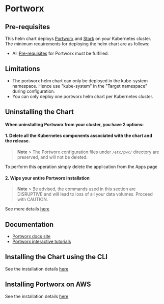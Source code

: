 # Portworx

## **Pre-requisites**

This helm chart deploys [Portworx](https://portworx.com/) and [Stork](https://docs.portworx.com/scheduler/kubernetes/stork.html) on your Kubernetes cluster. The minimum requirements for deploying the helm chart are as follows:

- All [Pre-requisites](https://docs.portworx.com/scheduler/kubernetes/install.html#prerequisites) for Portworx must be fulfilled.

## **Limitations**
* The portworx helm chart can only be deployed in the kube-system namespace. Hence use "kube-system" in the "Target namespace" during configuration.
* You can only deploy one portworx helm chart per Kubernetes cluster.

## **Uninstalling the Chart**

#### When uninstalling Portworx from your cluster, you have 2 options:

#### **1. Delete all the Kubernetes components associated with the chart and the release.**

> **Note** > The Portworx configuration files under `/etc/pwx/` directory are preserved, and will not be deleted.

To perform this operation simply delete the application from the Apps page

#### **2. Wipe your entire Portworx installation**
> **Note** > Be advised, the commands used in this section are DISRUPTIVE and will lead to loss of all your data volumes. Proceed with CAUTION.

See more details [here](https://2.1.docs.portworx.com/portworx-install-with-kubernetes/install-px-helm/#uninstall)

## **Documentation**
* [Portworx docs site](https://docs.portworx.com/install-with-other/rancher/rancher-2.x/#step-1-install-rancher)
* [Portworx interactive tutorials](https://docs.portworx.com/scheduler/kubernetes/px-k8s-interactive.html)

## **Installing the Chart using the CLI**

See the installation details [here](https://2.1.docs.portworx.com/portworx-install-with-kubernetes/install-px-helm/)

## **Installing Portworx on AWS**
 
See the installation details [here](https://2.1.docs.portworx.com/cloud-references/auto-disk-provisioning/aws)
